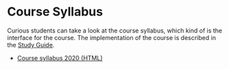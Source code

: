 # Course Syllabus
Curious students can take a look at the course syllabus, which kind of is the interface for the course. The implementation of the course is described in the [Study Guide](study-guide/).

* <a href="static-files/course-syllabus-2020.html" target="_blank">Course syllabus 2020 (HTML)</a>